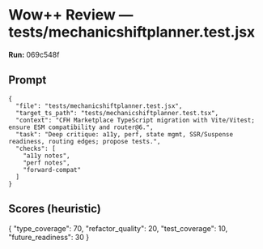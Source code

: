 # Wow++ Review — tests/mechanicshiftplanner.test.jsx

**Run:** 069c548f

## Prompt

```
{
  "file": "tests/mechanicshiftplanner.test.jsx",
  "target_ts_path": "tests/mechanicshiftplanner.test.tsx",
  "context": "CFH Marketplace TypeScript migration with Vite/Vitest; ensure ESM compatibility and router@6.",
  "task": "Deep critique: a11y, perf, state mgmt, SSR/Suspense readiness, routing edges; propose tests.",
  "checks": [
    "a11y notes",
    "perf notes",
    "forward-compat"
  ]
}
```

## Scores (heuristic)

{
  "type_coverage": 70,
  "refactor_quality": 20,
  "test_coverage": 10,
  "future_readiness": 30
}
